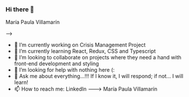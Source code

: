 ### Hi there 👋

<!--
**mpvilamarin/mpvilamarin** is a ✨ _special_ ✨ repository because its `README.md` (this file) appears on your GitHub profile.

Here are some ideas to get you started:

- 🔭 I’m currently working on Crisis Management Project 
- 🌱 I’m currently learning React, Redux, CSS and Typescript
- 👯 I’m looking to collaborate on projects where they need a hand with front-end development and styling
- 🤔 I’m looking for help with nothing here (:
- 💬 Ask me about everything...!!! If I know it, I will respond; if not... I will learn!
- 📫 How to reach me: LinkedIn ---> María Paula Villamarín

-->

- 🔭 I’m currently working on Crisis Management Project 
- 🌱 I’m currently learning React, Redux, CSS and Typescript
- 👯 I’m looking to collaborate on projects where they need a hand with front-end development and styling
- 🤔 I’m looking for help with nothing here (:
- 💬 Ask me about everything...!!! If I know it, I will respond; if not... I will learn!
- 📫 How to reach me: LinkedIn ---> María Paula Villamarín
